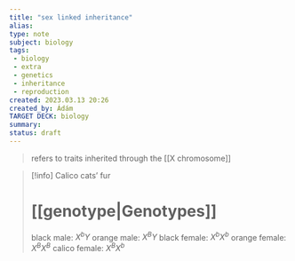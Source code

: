 ```yaml
---
title: "sex linked inheritance"
alias: 
type: note
subject: biology
tags:
 - biology
 - extra
 - genetics
 - inheritance
 - reproduction
created: 2023.03.13 20:26
created_by: Ádám
TARGET DECK: biology
summary: 
status: draft 
---
```

>refers to traits inherited through the [[X chromosome]]

>[!info] Calico cats’ fur
># [[genotype|Genotypes]]
>black male: $X^{b}Y$
>orange male: $X^{B}Y$
>black female: $X^{b}X^{b}$
>orange female: $X^{B}X^{B}$
>calico female: $X^{B}X^{b}$

